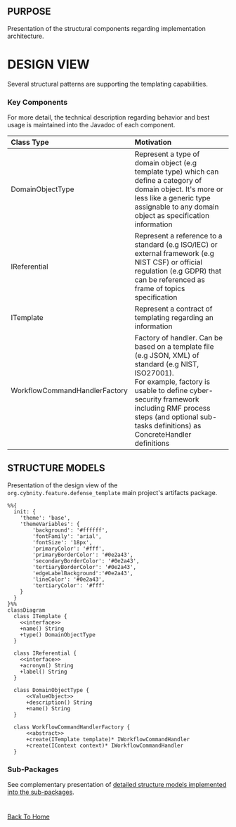 ## PURPOSE
Presentation of the structural components regarding implementation architecture.

# DESIGN VIEW
Several structural patterns are supporting the templating capabilities.

### Key Components
For more detail, the technical description regarding behavior and best usage is maintained into the Javadoc of each component.

|Class Type|Motivation|
| :-- | :-- |
|DomainObjectType|Represent a type of domain object (e.g template type) which can define a category of domain object. It's more or less like a generic type assignable to any domain object as specification information|
|IReferential|Represent a reference to a standard (e.g ISO/IEC) or external framework (e.g NIST CSF) or official regulation (e.g GDPR) that can be referenced as frame of topics specification|
|ITemplate|Represent a contract of templating regarding an information|
|WorkflowCommandHandlerFactory|Factory of handler. Can be based on a template file (e.g JSON, XML) of standard (e.g NIST, ISO27001).<br>For example, factory is usable to define cyber-security framework including RMF process steps (and optional sub-tasks definitions) as ConcreteHandler definitions|

## STRUCTURE MODELS
Presentation of the design view of the `org.cybnity.feature.defense_template` main project's artifacts package.

```mermaid
%%{
  init: {
    'theme': 'base',
    'themeVariables': {
        'background': '#ffffff',
        'fontFamily': 'arial',
        'fontSize': '18px',
        'primaryColor': '#fff',
        'primaryBorderColor': '#0e2a43',
        'secondaryBorderColor': '#0e2a43',
        'tertiaryBorderColor': '#0e2a43',
        'edgeLabelBackground':'#0e2a43',
        'lineColor': '#0e2a43',
        'tertiaryColor': '#fff'
    }
  }
}%%
classDiagram
  class ITemplate {
    <<interface>>
    +name() String
    +type() DomainObjectType
  }

  class IReferential {
    <<interface>>
    +acronym() String
    +label() String
  }

  class DomainObjectType {
      <<ValueObject>>
      +description() String
      +name() String
  }

  class WorkflowCommandHandlerFactory {
      <<abstract>>
      +create(ITemplate template)* IWorkflowCommandHandler
      +create(IContext context)* IWorkflowCommandHandler
  }

```

### Sub-Packages
See complementary presentation of [detailed structure models implemented into the sub-packages](designview-packages.md).

#
[Back To Home](README.md)
